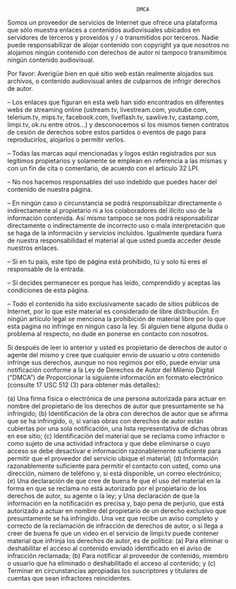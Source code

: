                                              DMCA
Somos un proveedor de servicios de Internet que ofrece una plataforma que sólo muestra enlaces a contenidos audiovisuales ubicados en servidores de terceros y proveídos y / o transmitidos por terceros. Nadie puede responsabilizar de alojar contenido con copyright ya que nosotros no alojamos ningún contenido con derechos de autor ni tampoco transmitimos ningún contenido audiovisual.

Por favor: Averigüe bien en qué sitio web están realmente alojados sus archivos, o contenido audiovisual antes de culparnos de infrigir derechos de autor.

– Los enlaces que figuran en esta web han sido encontrados en diferentes webs de streaming online (ustream.tv, livestream.com, youtube.com, telerium.tv, mips.tv, facebook.com, liveflash.tv, sawlive.tv, castamp.com, limpi.tv, ok.ru entre otros…) y desconocemos si los mismos tienen contratos de cesión de derechos sobre estos partidos o eventos de pago para reproducirlos, alojarlos o permitir verlos.

– Todas las marcas aquí mencionadas y logos están registrados por sus legítimos propietarios y solamente se emplean en referencia a las mismas y con un fin de cita o comentario, de acuerdo con el articulo 32 LPI.

– No nos hacemos responsables del uso indebido que puedes hacer del contenido de nuestra página.

– En ningún caso o circunstancia se podrá responsabilizar directamente o indirectamente al propietario ni a los colaboradores del ilícito uso de la información contenida. Así mismo tampoco se nos podrá responsabilizar directamente o indirectamente de incorrecto uso o mala interpretación que se haga de la información y servicios incluidos. Igualmente quedara fuera de nuestra responsabilidad el material al que usted pueda acceder desde nuestros enlaces.

– Si en tu país, este tipo de página está prohibido, tú y solo tú eres el responsable de la entrada.

– Si decides permanecer es porque has leído, comprendido y aceptas las condiciones de esta página.

– Todo el contenido ha sido exclusivamente sacado de sitios públicos de Internet, por lo que este material es considerado de libre distribución. En ningún artículo legal se menciona la prohibición de material libre por lo que esta página no infringe en ningún caso la ley. Si alguien tiene alguna duda o problema al respecto, no dude en ponerse en contacto con nosotros.

Si después de leer lo anterior y usted es propietario de derechos de autor o agente del mismo y cree que cualquier envío de usuario u otro contenido infringe sus derechos, aunque no nos regimos por ello, puede enviar una notificación conforme a la Ley de Derechos de Autor del Milenio Digital (“DMCA”) de Proporcionar la siguiente información en formato electrónico (consulte 17 USC 512 (3) para obtener más detalles):

(a) Una firma física o electrónica de una persona autorizada para actuar en nombre del propietario de los derechos de autor que presuntamente se ha infringido;
(b) Identificación de la obra con derechos de autor que se afirma que se ha infringido, o, si varias obras con derechos de autor están cubiertas por una sola notificación, una lista representativa de dichas obras en ese sitio;
(c) Identificación del material que se reclama como infractor o como sujeto de una actividad infractora y que debe eliminarse o cuyo acceso se debe desactivar e información razonablemente suficiente para permitir que el proveedor del servicio ubique el material;
(d) Información razonablemente suficiente para permitir el contacto con usted, como una dirección, número de teléfono y, si está disponible, un correo electrónico;
(e) Una declaración de que cree de buena fe que el uso del material en la forma en que se reclama no está autorizado por el propietario de los derechos de autor, su agente o la ley; y Una declaración de que la información en la notificación es precisa y, bajo pena de perjurio, que está autorizado a actuar en nombre del propietario de un derecho exclusivo que presuntamente se ha infringido.
Una vez que recibe un aviso completo y correcto de la reclamación de infracción de derechos de autor, o si llega a creer de buena fe que un video en el servicio de limpi.tv puede contener material que infrinja los derechos de autor, es de política:
(a) Para eliminar o deshabilitar el acceso al contenido enviado identificado en el aviso de infracción reclamada;
(b) Para notificar al proveedor de contenido, miembro o usuario que ha eliminado o deshabilitado el acceso al contenido; y
(c) Terminar en circunstancias apropiadas los suscriptores y titulares de cuentas que sean infractores reincidentes.

